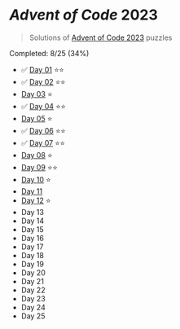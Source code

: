 # _Advent of Code_ 2023

> Solutions of [Advent of Code 2023](http://adventofcode.com/2023/) puzzles

Completed: 8/25 (34%)

-   ✅ [Day 01](https://github.com/ssynowiec/AdventOfCode/tree/main/2023/Day%2001) ⭐⭐
-   ✅ [Day 02](https://github.com/ssynowiec/AdventOfCode/tree/main/2023/Day%2002) ⭐⭐
-   [Day 03](https://github.com/ssynowiec/AdventOfCode/tree/main/2023/Day%2003) ⭐
-   ✅ [Day 04](https://github.com/ssynowiec/AdventOfCode/tree/main/2023/Day%2004) ⭐⭐
-   [Day 05](https://github.com/ssynowiec/AdventOfCode/tree/main/2023/Day%2005) ⭐
-   ✅ [Day 06](https://github.com/ssynowiec/AdventOfCode/tree/main/2023/Day%2006) ⭐⭐
-   ✅ [Day 07](https://github.com/ssynowiec/AdventOfCode/tree/main/2023/Day%2007) ⭐⭐
-   [Day 08](https://github.com/ssynowiec/AdventOfCode/tree/main/2023/Day%2008) ⭐
-   [Day 09](https://github.com/ssynowiec/AdventOfCode/tree/main/2023/Day%2009) ⭐⭐
-   [Day 10](https://github.com/ssynowiec/AdventOfCode/tree/main/2023/Day%2010) ⭐
-   [Day 11](https://github.com/ssynowiec/AdventOfCode/tree/main/2023/Day%2011)
-   [Day 12](https://github.com/ssynowiec/AdventOfCode/tree/main/2023/Day%2012) ⭐
-   Day 13
-   Day 14
-   Day 15
-   Day 16
-   Day 17
-   Day 18
-   Day 19
-   Day 20
-   Day 21
-   Day 22
-   Day 23
-   Day 24
-   Day 25
